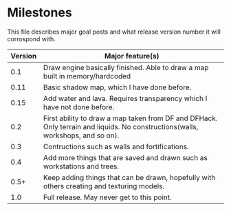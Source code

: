 # Milestones
This file describes major goal posts and what release version number it will corrospond with.

Version | Major feature(s)
------- | ----------------
0.1 | Draw engine basically finished. Able to draw a map built in memory/hardcoded
0.11 | Basic shadow map, which I have done before.
0.15 | Add water and lava. Requires transparency which I have not done before.
0.2 | First ability to draw a map taken from DF and DFHack. Only terrain and liquids. No constructions(walls, workshops, and so on).
0.3 | Contructions such as walls and fortifications.
0.4 | Add more things that are saved and drawn such as workstations and trees.
0.5+ | Keep adding things that can be drawn, hopefully with others creating and texturing models.
1.0 | Full release. May never get to this point.
